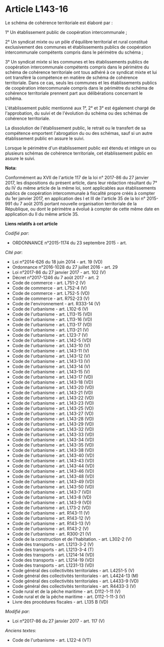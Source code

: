# Article L143-16

Le schéma de cohérence territoriale est élaboré par :

1° Un établissement public de coopération intercommunale ; 

2° Un syndicat mixte ou un pôle d'équilibre territorial et rural constitué exclusivement des communes et établissements
publics de coopération intercommunale compétents compris dans le périmètre du schéma ; 

3° Un syndicat mixte si les communes et les établissements publics de coopération intercommunale compétents compris dans le
périmètre du schéma de cohérence territoriale ont tous adhéré à ce syndicat mixte et lui ont transféré la compétence en
matière de schéma de cohérence territoriale. Dans ce cas, seuls les communes et les établissements publics de coopération
intercommunale compris dans le périmètre du schéma de cohérence territoriale prennent part aux délibérations concernant le
schéma.

L'établissement public mentionné aux 1°, 2° et 3° est également chargé de l'approbation, du suivi et de l'évolution du schéma
ou des schémas de cohérence territoriale.

La dissolution de l'établissement public, le retrait ou le transfert de sa compétence emportent l'abrogation du ou des
schémas, sauf si un autre établissement public en assure le suivi.

Lorsque le périmètre d'un établissement public est étendu et intègre un ou plusieurs schémas de cohérence territoriale, cet
établissement public en assure le suivi.

**Nota:**

Conformément au XVII de l'article 117 de la loi n° 2017-86 du 27 janvier    2017, les dispositions du présent article, dans
leur rédaction    résultant du 7° du IV du même article de la même loi, sont applicables    aux établissements publics de
coopération intercommunale à fiscalité    propre créés à compter du 1er janvier 2017, en application des I et III    de
l'article 35 de la loi n° 2015-991 du 7 août 2015 portant nouvelle    organisation territoriale de la République, ou dont le
périmètre a    évolué à compter de cette même date en application du II du même article    35.

**Liens relatifs à cet article**

_Codifié par_:

  - ORDONNANCE n°2015-1174 du 23 septembre 2015 - art.

_Cité par_:

  - Loi n°2014-626 du 18 juin 2014 - art. 19 (VD)
  - Ordonnance n°2016-1028 du 27 juillet 2016 - art. 29
  - Loi n°2017-86 du 27 janvier 2017 - art. 102 (V)
  - Décret n°2017-1246 du 7 août 2017 - art. 2
  - Code de commerce - art. L751-2 (V)
  - Code de commerce - art. L752-4 (V)
  - Code de commerce - art. L752-5 (VD)
  - Code de commerce - art. R752-23 (V)
  - Code de l'environnement - art. R333-14 (V)
  - Code de l'urbanisme - art. L102-6 (V)
  - Code de l'urbanisme - art. L113-15 (VD)
  - Code de l'urbanisme - art. L113-16 (VD)
  - Code de l'urbanisme - art. L113-17 (VD)
  - Code de l'urbanisme - art. L113-21 (V)
  - Code de l'urbanisme - art. L123-7 (V)
  - Code de l'urbanisme - art. L142-5 (VD)
  - Code de l'urbanisme - art. L143-10 (V)
  - Code de l'urbanisme - art. L143-11 (V)
  - Code de l'urbanisme - art. L143-12 (V)
  - Code de l'urbanisme - art. L143-13 (V)
  - Code de l'urbanisme - art. L143-14 (V)
  - Code de l'urbanisme - art. L143-15 (V)
  - Code de l'urbanisme - art. L143-17 (VD)
  - Code de l'urbanisme - art. L143-18 (VD)
  - Code de l'urbanisme - art. L143-20 (VD)
  - Code de l'urbanisme - art. L143-21 (VD)
  - Code de l'urbanisme - art. L143-22 (VD)
  - Code de l'urbanisme - art. L143-23 (VD)
  - Code de l'urbanisme - art. L143-25 (VD)
  - Code de l'urbanisme - art. L143-27 (VD)
  - Code de l'urbanisme - art. L143-28 (VD)
  - Code de l'urbanisme - art. L143-29 (VD)
  - Code de l'urbanisme - art. L143-32 (VD)
  - Code de l'urbanisme - art. L143-33 (VD)
  - Code de l'urbanisme - art. L143-34 (VD)
  - Code de l'urbanisme - art. L143-35 (VD)
  - Code de l'urbanisme - art. L143-38 (VD)
  - Code de l'urbanisme - art. L143-40 (VD)
  - Code de l'urbanisme - art. L143-43 (VD)
  - Code de l'urbanisme - art. L143-44 (VD)
  - Code de l'urbanisme - art. L143-46 (VD)
  - Code de l'urbanisme - art. L143-48 (VD)
  - Code de l'urbanisme - art. L143-49 (VD)
  - Code de l'urbanisme - art. L143-50 (VD)
  - Code de l'urbanisme - art. L143-7 (VD)
  - Code de l'urbanisme - art. L143-8 (VD)
  - Code de l'urbanisme - art. L143-9 (VD)
  - Code de l'urbanisme - art. L173-2 (VD)
  - Code de l'urbanisme - art. R143-11 (V)
  - Code de l'urbanisme - art. R143-12 (V)
  - Code de l'urbanisme - art. R143-13 (V)
  - Code de l'urbanisme - art. R143-2 (V)
  - Code de l'urbanisme - art. R300-21 (V)
  - Code de la construction et de l'habitation. - art. L302-2 (V)
  - Code des transports - art. L1213-3-2 (V)
  - Code des transports - art. L1213-3-4 (T)
  - Code des transports - art. L1214-14 (VD)
  - Code des transports - art. L1214-19 (VD)
  - Code des transports - art. L1231-13 (VD)
  - Code général des collectivités territoriales - art. L4251-5 (V)
  - Code général des collectivités territoriales - art. L4424-13 (M)
  - Code général des collectivités territoriales - art. L4433-9 (VD)
  - Code général des collectivités territoriales - art. R4433-3 (V)
  - Code rural et de la pêche maritime - art. D112-1-11 (V)
  - Code rural et de la pêche maritime - art. D112-1-11-3 (V)
  - Livre des procédures fiscales - art. L135 B (VD)

_Modifié par_:

  - Loi n°2017-86 du 27 janvier 2017 - art. 117 (V)

_Anciens textes_:

  - Code de l'urbanisme - art. L122-4 (VT)
